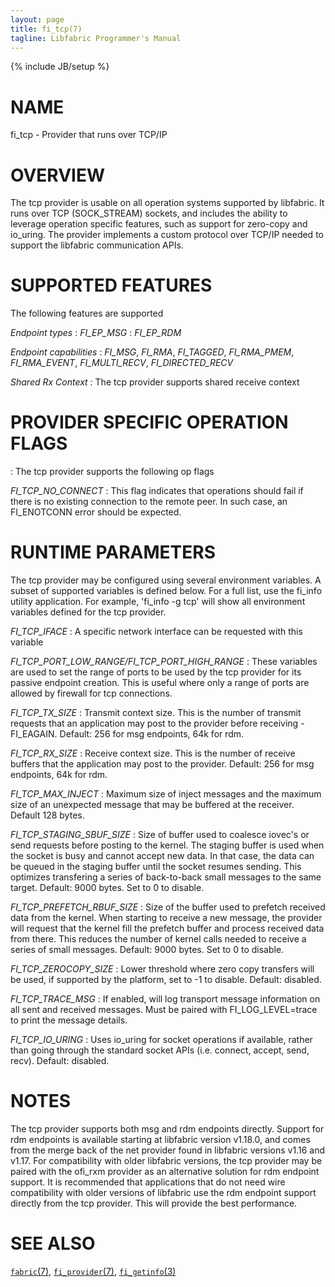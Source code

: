```yaml
---
layout: page
title: fi_tcp(7)
tagline: Libfabric Programmer's Manual
---
```

{% include JB/setup %}

# NAME

fi_tcp \- Provider that runs over TCP/IP

# OVERVIEW

The tcp provider is usable on all operation systems supported by libfabric.
It runs over TCP (SOCK_STREAM) sockets, and includes the ability
to leverage operation specific features, such as support for zero-copy
and io_uring.  The provider implements a custom protocol over TCP/IP needed to
support the libfabric communication APIs.

# SUPPORTED FEATURES

The following features are supported

*Endpoint types*
: *FI_EP_MSG*
: *FI_EP_RDM*

*Endpoint capabilities*
: *FI_MSG*, *FI_RMA*, *FI_TAGGED*, *FI_RMA_PMEM*, *FI_RMA_EVENT*,
  *FI_MULTI_RECV*, *FI_DIRECTED_RECV*

*Shared Rx Context*
: The tcp provider supports shared receive context

# PROVIDER SPECIFIC OPERATION FLAGS
: The tcp provider supports the following op flags

*FI_TCP_NO_CONNECT*
: This flag indicates that operations should fail if there is no
  existing connection to the remote peer.  In such case, an FI_ENOTCONN
  error should be expected.


# RUNTIME PARAMETERS

The tcp provider may be configured using several environment variables.  A
subset of supported variables is defined below.  For a full list, use
the fi_info utility application.  For example, 'fi_info -g tcp' will
show all environment variables defined for the tcp provider.

*FI_TCP_IFACE*
: A specific network interface can be requested with this variable

*FI_TCP_PORT_LOW_RANGE/FI_TCP_PORT_HIGH_RANGE*
: These variables are used to set the range of ports to be used by the
  tcp provider for its passive endpoint creation. This is useful where
  only a range of ports are allowed by firewall for tcp connections.

*FI_TCP_TX_SIZE*
: Transmit context size.  This is the number of transmit requests that
  an application may post to the provider before receiving -FI_EAGAIN.
  Default: 256 for msg endpoints, 64k for rdm.

*FI_TCP_RX_SIZE*
: Receive context size.  This is the number of receive buffers that
  the application may post to the provider.  Default: 256 for msg
  endpoints, 64k for rdm.

*FI_TCP_MAX_INJECT*
: Maximum size of inject messages and the maximum size of an unexpected
  message that may be buffered at the receiver.  Default 128 bytes.

*FI_TCP_STAGING_SBUF_SIZE*
: Size of buffer used to coalesce iovec's or send requests before posting
  to the kernel.  The staging buffer is used when the socket is busy and
  cannot accept new data.  In that case, the data can be queued in the
  staging buffer until the socket resumes sending.  This optimizes transfering
  a series of back-to-back small messages to the same target.  Default: 9000
  bytes.  Set to 0 to disable.

*FI_TCP_PREFETCH_RBUF_SIZE*
: Size of the buffer used to prefetch received data from the kernel.
  When starting to receive a new message, the provider will request that
  the kernel fill the prefetch buffer and process received data from there.
  This reduces the number of kernel calls needed to receive a series of
  small messages.  Default: 9000 bytes.  Set to 0 to disable.

*FI_TCP_ZEROCOPY_SIZE*
: Lower threshold where zero copy transfers will be used, if supported by
  the platform, set to -1 to disable.  Default: disabled.

*FI_TCP_TRACE_MSG*
: If enabled, will log transport message information on all sent and
  received messages.  Must be paired with FI_LOG_LEVEL=trace to
  print the message details.

*FI_TCP_IO_URING*
: Uses io_uring for socket operations if available, rather than going
  through the standard socket APIs (i.e. connect, accept, send, recv).
  Default: disabled.

# NOTES

The tcp provider supports both msg and rdm endpoints directly.  Support
for rdm endpoints is available starting at libfabric version v1.18.0, and
comes from the merge back of the net provider found in libfabric versions
v1.16 and v1.17.  For compatibility with older libfabric versions, the tcp
provider may be paired with the ofi_rxm provider as an alternative solution
for rdm endpoint support.  It is recommended that applications that do not
need wire compatibility with older versions of libfabric use the rdm
endpoint support directly from the tcp provider.  This will provide the
best performance.

# SEE ALSO

[`fabric`(7)](fabric.7.html),
[`fi_provider`(7)](fi_provider.7.html),
[`fi_getinfo`(3)](fi_getinfo.3.html)

